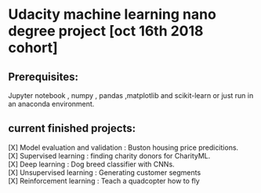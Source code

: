 <h1> Udacity machine learning nano degree project [oct 16th 2018 cohort] </h1>
<h2> Prerequisites: </h2>

Jupyter notebook , numpy , pandas ,matplotlib and scikit-learn or just run in an anaconda environment.

<h2> current finished projects: </h2>
[X] Model evaluation and validation : Buston housing price predicitions. <br/>
[X] Supervised learning : finding charity donors for CharityML. <br/>
[X] Deep learning : Dog breed classifier with CNNs. <br/>
[X] Unsupervised learning : Generating customer segments <br/>
[X] Reinforcement learning : Teach a quadcopter how to fly <br/>
